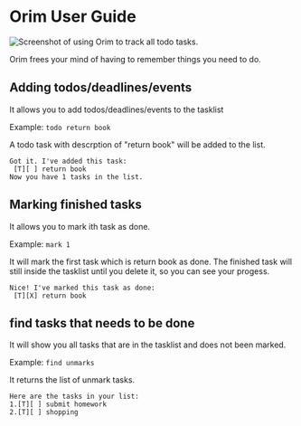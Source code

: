 # Orim User Guide

![Screenshot of using Orim to track all todo tasks.](/Ui.png)

Orim frees your mind of having to remember things you need to do.

## Adding todos/deadlines/events

It allows you to add todos/deadlines/events to the tasklist

Example: `todo return book`

A todo task with descrption of "return book" will be added to the list.

```
Got it. I've added this task:
 [T][ ] return book
Now you have 1 tasks in the list.
```

## Marking finished tasks

It allows you to mark ith task as done.

Example: `mark 1`

It will mark the first task which is return book as done. The finished task will still inside the tasklist until you delete it, so you can see your progess.

```
Nice! I've marked this task as done:
 [T][X] return book
```

## find tasks that needs to be done

It will show you all tasks that are in the tasklist and does not been marked.

Example: `find unmarks`

It returns the list of unmark tasks.

```
Here are the tasks in your list:
1.[T][ ] submit homework
2.[T][ ] shopping
```